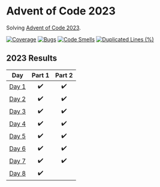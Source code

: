 # Advent of Code 2023

Solving [Advent of Code 2023](https://adventofcode.com/2023).

[![Coverage](https://sonarcloud.io/api/project_badges/measure?project=stnokott_advent-of-code-2023&metric=coverage)](https://sonarcloud.io/summary/new_code?id=stnokott_advent-of-code-2023)
[![Bugs](https://sonarcloud.io/api/project_badges/measure?project=stnokott_advent-of-code-2023&metric=bugs)](https://sonarcloud.io/summary/new_code?id=stnokott_advent-of-code-2023)
[![Code Smells](https://sonarcloud.io/api/project_badges/measure?project=stnokott_advent-of-code-2023&metric=code_smells)](https://sonarcloud.io/summary/new_code?id=stnokott_advent-of-code-2023)
[![Duplicated Lines (%)](https://sonarcloud.io/api/project_badges/measure?project=stnokott_advent-of-code-2023&metric=duplicated_lines_density)](https://sonarcloud.io/summary/new_code?id=stnokott_advent-of-code-2023)

<!--- advent_readme_stars table --->
## 2023 Results

| Day | Part 1 | Part 2 |
| :---: | :---: | :---: |
| [Day 1](https://adventofcode.com/2023/day/1) | ✔️ | ✔️ |
| [Day 2](https://adventofcode.com/2023/day/2) | ✔️ | ✔️ |
| [Day 3](https://adventofcode.com/2023/day/3) | ✔️ | ✔️ |
| [Day 4](https://adventofcode.com/2023/day/4) | ✔️ | ✔️ |
| [Day 5](https://adventofcode.com/2023/day/5) | ✔️ | ✔️ |
| [Day 6](https://adventofcode.com/2023/day/6) | ✔️ | ✔️ |
| [Day 7](https://adventofcode.com/2023/day/7) | ✔️ | ✔️ |
| [Day 8](https://adventofcode.com/2023/day/8) | ✔️ |   |
<!--- advent_readme_stars table --->

